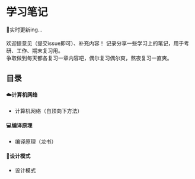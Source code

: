 # 学习笔记 
:dizzy:实时更新ing...<br><br>欢迎提意见（提交issue即可）、补充内容！
记录分享一些学习上的笔记，用于考研、工作、期末复习用。<br>
争取做到每天都各复习一章内容吧，偶尔复习偶尔爽，熬夜复习一直爽。<br>

## 目录
#### :cloud:计算机网络

* 计算机网络（自顶向下方法）

#### :computer:编译原理

* 编译原理（龙书）

#### :telescope:设计模式

* 设计模式
